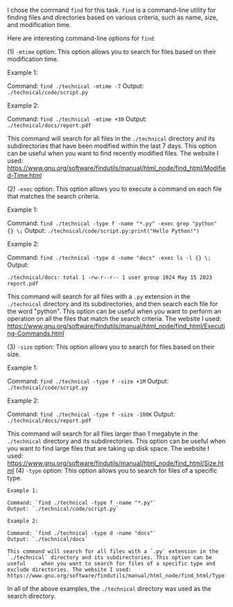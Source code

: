 I chose the command `find` for this task. 
`find` is a command-line utility for finding files and directories based on various criteria, such as name, size, and modification time.

Here are interesting command-line options for `find`:

   (1) `-mtime` option: This option allows you to search for files based on their modification time.
   
   Example 1:

   Command: `find ./technical -mtime -7`
   Output: `./technical/code/script.py`
   
   Example 2:

   Command: `find ./technical -mtime +30`
   Output: `./technical/docs/report.pdf`
  
   This command will search for all files in the `./technical` directory and its subdirectories that have been modified within the last 7 days. This option can be useful when you want to find recently modified files. The website I used: https://www.gnu.org/software/findutils/manual/html_node/find_html/Modified-Time.html

   (2) `-exec` option: This option allows you to execute a command on each file that matches the search criteria.
   
   Example 1:

   Command: `find ./technical -type f -name "*.py" -exec grep "python" {} \;`
   Output: `./technical/code/script.py:print("Hello Python!")`

   Example 2:

   Command: `find ./technical -type d -name "docs" -exec ls -l {} \;`
   Output:

   `./technical/docs:
   total 1
   -rw-r--r-- 1 user group 1024 May 15 2023 report.pdf`
  
   This command will search for all files with a `.py` extension in the `./technical` directory and its subdirectories, and then search each file       for the word "python". This option can be useful when you want to perform an operation on all the files that match the search criteria. The          website I used: https://www.gnu.org/software/findutils/manual/html_node/find_html/Executing-Commands.html

   (3)  `-size` option: This option allows you to search for files based on their size.
   
   Example 1:

   Command: `find ./technical -type f -size +1M`
   Output: `./technical/code/script.py`

   Example 2:

   Command: `find ./technical -type f -size -100K`
   Output: `./technical/docs/report.pdf`
   
   This command will search for all files larger than 1 megabyte in the `./technical` directory and its subdirectories. This option can be useful       when you want to find large files that are taking up disk space. The website I used:                          
      https://www.gnu.org/software/findutils/manual/html_node/find_html/Size.html
   (4) `-type` option: This option allows you to search for files of a specific type.
      
    Example 1:
   
    Command: `find ./technical -type f -name "*.py"`
    Output: `./technical/code/script.py`

    Example 2:

    Command: `find ./technical -type d -name "docs"`
    Output: `./technical/docs`
  
    This command will search for all files with a `.py` extension in the `./technical` directory and its subdirectories. This option can be useful     when you want to search for files of a specific type and exclude directories. The website I used:        https://www.gnu.org/software/findutils/manual/html_node/find_html/Type.html



In all of the above examples, the `./technical` directory was used as the search directory.
